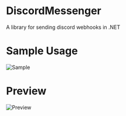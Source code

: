# DiscordMessenger
A library for sending discord webhooks in .NET

# Sample Usage
![Sample](https://github.com/01-Feli/DiscordMessenger/blob/main/SampleUsage/Program.cs)

# Preview
![Preview](https://i.imgur.com/NQ4nqEc.png)
